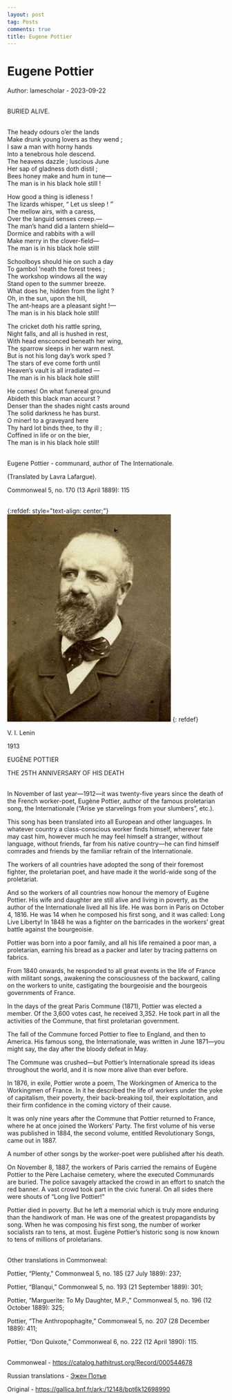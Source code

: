 ```yaml
---
layout: post
tag: Posts
comments: true
title: Eugene Pottier
---
```


# Eugene Pottier

Author: lamescholar - 2023-09-22
<br><br>

BURIED ALIVE.
<br><br>

The heady odours o’er the lands<br>
Make drunk young lovers as they wend ;<br>
I saw a man with horny hands<br>
Into a tenebrous hole descend.<br>
The heavens dazzle ; luscious June<br>
Her sap of gladness doth distil ;<br>
Bees honey make and hum in tune—<br>
The man is in his black hole still !

How good a thing is idleness !<br>
The lizards whisper, “ Let us sleep !  ״<br>
The mellow airs, with a caress,<br>
Over the languid senses creep.—<br>
The man’s hand did a lantern shield—<br>
Dormice and rabbits with a will<br>
Make merry in the clover-field—<br>
The man is in his black hole still!

Schoolboys should hie on such a day<br>
To gambol ’neath the forest trees ;<br>
The workshop windows all the way<br>
Stand open to the summer breeze.<br>
What does he, hidden from the light ?<br>
Oh, in the sun, upon the hill,<br>
The ant-heaps are a pleasant sight !—<br>
The man is in his black hole still!

The cricket doth his rattle spring,<br>
Night falls, and all is hushed in rest,<br>
With head ensconced beneath her wing,<br>
The sparrow sleeps in her warm nest.<br>
But is not his long day’s work sped ?<br>
The stars of eve come forth until<br>
Heaven’s vault is all irradiated —<br>
The man is in his black hole still!

He comes! On what funereal ground<br>
Abideth this black man accurst ?<br>
Denser than the shades night casts around<br>
The solid darkness he has burst.<br>
O miner! to a graveyard here<br>
Thy hard lot binds thee, to thy ill ;<br>
Coffined in life or on the bier,<br>
The man is in his black hole still!
<br><br>

Eugene Pottier - communard, author of The Internationale.

(Translated by Lavra Lafargue).

Commonweal 5, no. 170 (13 April 1889): 115
<br><br>

{:refdef: style="text-align: center;"}
![Pottier](/images/pottier.jpg)
{: refdef}
<br>

V. I.   Lenin

1913

EUGÈNE POTTIER

THE 25TH ANNIVERSARY OF HIS DEATH
<br><br>

In November of last year—1912—it was twenty-five years since the death of the French worker-poet, Eugène Pottier, author of the famous proletarian song, the Internationale (“Arise ye starvelings from your slumbers”, etc.).

This song has been translated into all European and other languages. In whatever country a class-conscious worker finds himself, wherever fate may cast him, however much he may feel himself a stranger, without language, without friends, far from his native country—he can find himself comrades and friends by the familiar refrain of the Internationale.

The workers of all countries have adopted the song of their foremost fighter, the proletarian poet, and have made it the world-wide song of the proletariat.

And so the workers of all countries now honour the memory of Eugène Pottier. His wife and daughter are still alive and living in poverty, as the author of the Internationale lived all his life. He was born in Paris on October 4, 1816. He was 14 when he composed his first song, and it was called: Long Live Liberty! In 1848 he was a fighter on the barricades in the workers’ great battle against the bourgeoisie.

Pottier was born into a poor family, and all his life remained a poor man, a proletarian, earning his bread as a packer and later by tracing patterns on fabrics.

From 1840 onwards, he responded to all great events in the life of France with militant songs, awakening the consciousness of the backward, calling on the workers to   unite, castigating the bourgeoisie and the bourgeois governments of France.

In the days of the great Paris Commune (1871), Pottier was elected a member. Of the 3,600 votes cast, he received 3,352. He took part in all the activities of the Commune, that first proletarian government.

The fall of the Commune forced Pottier to flee to England, and then to America. His famous song, the Internationale, was written in June 1871—you might say, the day after the bloody defeat in May.

The Commune was crushed—but Pottier’s Internationale spread its ideas throughout the world, and it is now more alive than ever before.

In 1876, in exile, Pottier wrote a poem, The Workingmen of America to the Workingmen of France. In it he described the life of workers under the yoke of capitalism, their poverty, their back-breaking toil, their exploitation, and their firm confidence in the coming victory of their cause.

It was only nine years after the Commune that Pottier returned to France, where he at once joined the Workers’ Party. The first volume of his verse was published in 1884, the second volume, entitled Revolutionary Songs, came out in 1887.

A number of other songs by the worker-poet were published after his death.

On November 8, 1887, the workers of Paris carried the remains of Eugène Pottier to the Père Lachaise cemetery, where the executed Communards are buried. The police savagely attacked the crowd in an effort to snatch the red banner. A vast crowd took part in the civic funeral. On all sides there were shouts of “Long live Pottier!”

Pottier died in poverty. But he left a memorial which is truly more enduring than the handiwork of man. He was one of the greatest propagandists by song. When he was composing his first song, the number of worker socialists ran to tens, at most. Eugène Pottier’s historic song is now known to tens of millions of proletarians.
<br><br>

Other translations in Commonweal:

Pottier, “Plenty,” Commonweal 5, no. 185 (27 July 1889): 237;

Pottier, “Blanqui,” Commonweal 5, no. 193 (21 September 1889): 301;

Pottier, “Marguerite: To My Daughter, M.P.,” Commonweal 5, no. 196 (12 October 1889): 325;

Pottier, “The Anthropophagite,” Commonweal 5, no. 207 (28 December 1889): 411;

Pottier, “Don Quixote,” Commonweal 6, no. 222 (12 April 1890): 115.
<br><br>

Commonweal - <https://catalog.hathitrust.org/Record/000544678>

Russian translations - [Эжен Потье](/lib/pottierru)

Original - <https://gallica.bnf.fr/ark:/12148/bpt6k12698990>